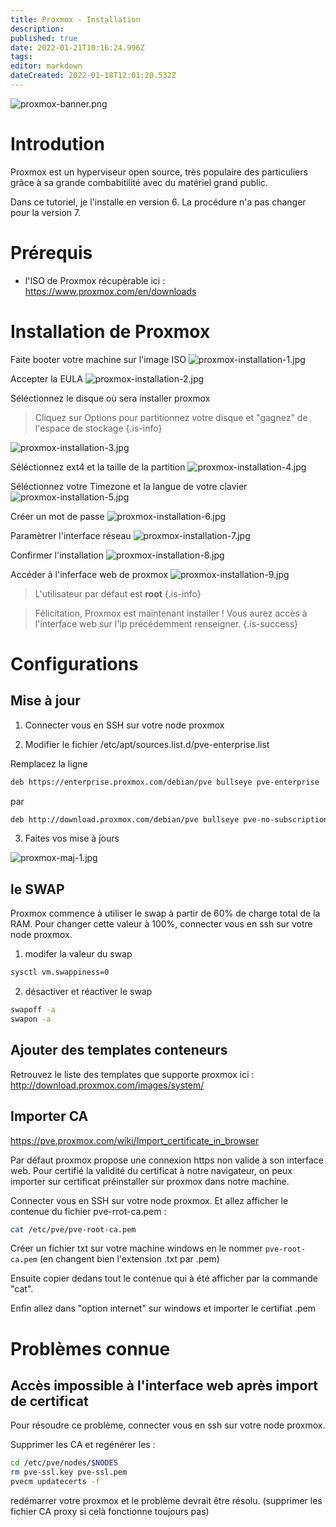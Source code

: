 ```yaml
---
title: Proxmox - Installation
description: 
published: true
date: 2022-01-21T10:16:24.996Z
tags: 
editor: markdown
dateCreated: 2022-01-18T12:01:20.532Z
---
```


![proxmox-banner.png](/virtualisation/proxmox/proxmox-banner.png)

# Introdution
Proxmox est un hyperviseur open source, très populaire des particuliers grâce à sa grande combabitilité avec du matériel grand public.

Dans ce tutoriel, je l'installe en version 6. La procédure n'a pas changer pour la version 7.

# Prérequis

- l'ISO de Proxmox récupèrable ici : https://www.proxmox.com/en/downloads

# Installation de Proxmox

Faite booter votre machine sur l'image ISO
![proxmox-installation-1.jpg](/virtualisation/proxmox/proxmox-installation-1.jpg)

Accepter la EULA
![proxmox-installation-2.jpg](/virtualisation/proxmox/proxmox-installation-2.jpg)

Séléctionnez le disque où sera installer proxmox
> Cliquez sur Options pour partitionnez votre disque et "gagnez" de l'espace de stockage
{.is-info}

![proxmox-installation-3.jpg](/virtualisation/proxmox/proxmox-installation-3.jpg)

Séléctionnez ext4 et la taille de la partition
![proxmox-installation-4.jpg](/virtualisation/proxmox/proxmox-installation-4.jpg)

Séléctionnez votre Timezone et la langue de votre clavier
![proxmox-installation-5.jpg](/virtualisation/proxmox/proxmox-installation-5.jpg)

Créer un mot de passe
![proxmox-installation-6.jpg](/virtualisation/proxmox/proxmox-installation-6.jpg)

Paramètrer l'interface réseau
![proxmox-installation-7.jpg](/virtualisation/proxmox/proxmox-installation-7.jpg)

Confirmer l'installation
![proxmox-installation-8.jpg](/virtualisation/proxmox/proxmox-installation-8.jpg)

Accéder à l'inferface web de proxmox
![proxmox-installation-9.jpg](/virtualisation/proxmox/proxmox-installation-9.jpg)

> L'utilisateur par défaut est **root**
{.is-info}


> Félicitation, Proxmox est maintenant installer !
> Vous aurez accès à l'interface web sur l'ip précédemment renseigner. 
{.is-success}

# Configurations
## Mise à jour
1. Connecter vous en SSH sur votre node proxmox

2. Modifier le fichier /etc/apt/sources.list.d/pve-enterprise.list

Remplacez la ligne 
```bash
deb https://enterprise.proxmox.com/debian/pve bullseye pve-enterprise
```
par
```bash
deb http://download.proxmox.com/debian/pve bullseye pve-no-subscription
```
3. Faites vos mise à jours

![proxmox-maj-1.jpg](/virtualisation/proxmox/proxmox-maj-1.jpg)

## le SWAP
Proxmox commence à utiliser le swap à partir de 60% de charge total de la RAM.
Pour changer cette valeur à 100%, connecter vous en ssh sur votre node proxmox.

1. modifer la valeur du swap
```bash
sysctl vm.swappiness=0
```

2. désactiver et réactiver le swap
```bash
swapoff -a
swapon -a
```

## Ajouter des templates conteneurs
Retrouvez le liste des templates que supporte proxmox ici : http://download.proxmox.com/images/system/

## Importer CA
https://pve.proxmox.com/wiki/Import_certificate_in_browser

Par défaut proxmox propose une connexion https non valide à son interface web. Pour certifié la validité du certificat à notre navigateur, on peux importer sur certificat préinstaller sur proxmox dans notre machine.

Connecter vous en SSH sur votre node proxmox. Et allez afficher le contenue du fichier pve-rrot-ca.pem :
```bash
cat /etc/pve/pve-root-ca.pem
```

Créer un fichier txt sur votre machine windows en le nommer `pve-root-ca.pem` (en changent bien l'extension .txt par .pem)

Ensuite copier dedans tout le contenue qui à été afficher par la commande "cat".

Enfin allez dans "option internet" sur windows et importer le certifiat .pem

# Problèmes connue
## Accès impossible à l'interface web après import de certificat
Pour résoudre ce problème, connecter vous en ssh sur votre node proxmox.

Supprimer les CA et regénérer les :
```bash
cd /etc/pve/nodes/$NODES
rm pve-ssl.key pve-ssl.pem 
pvecm updatecerts -f
```

redémarrer votre proxmox et le problème devrait être résolu. (supprimer les fichier CA proxy si celà fonctionne toujours pas)